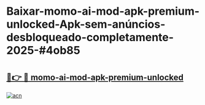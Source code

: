 # Baixar-momo-ai-mod-apk-premium-unlocked-Apk-sem-anúncios-desbloqueado-completamente-2025-#4ob85

# <h2><a href="https://ainizakaria.my?title=momo-ai-mod-apk-premium-unlocked&ref=24M">🔗👉 🔴 momo-ai-mod-apk-premium-unlocked</a></h2>

[![acn](https://github.com/user-attachments/assets/0f9c940e-d8b0-45ae-aac7-cd30a18b3e1c)](https://ainizakaria.my?title=momo-ai-mod-apk-premium-unlocked&ref=24M)

